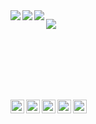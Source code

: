 <img align="left" src="https://github-readme-stats.vercel.app/api?username=killed&show_icons=true&hide_border=false&theme=midnight-purple" />

<img align="left" src="https://github-readme-stats.vercel.app/api/wakatime?username=killed&hide_border=false&theme=midnight-purple" />

<img align="left" src="https://github-readme-stats.vercel.app/api/top-langs/?username=killed&hide_border=false&theme=midnight-purple" />

![](https://komarev.com/ghpvc/?username=killed&color=blueviolet)

<br />
<br />
<br />
<br />
<br />

[<img align="left" alt="Steam" width="22px" src="https://cdn.jsdelivr.net/npm/simple-icons@v3/icons/steam.svg" />][steam]
[<img align="left" alt="LastFM" width="22px" src="https://cdn.jsdelivr.net/npm/simple-icons@v3/icons/last-dot-fm.svg" />][lastfm]
[<img align="left" alt="Twitter" width="22px" src="https://cdn.jsdelivr.net/npm/simple-icons@v3/icons/twitter.svg" />][twitter]
[<img align="left" alt="Instagram" width="22px" src="https://cdn.jsdelivr.net/npm/simple-icons@v3/icons/instagram.svg" />][instagram]
[<img alin="left" alt="Discord" width="22px" src="https://cdn.jsdelivr.net/npm/simple-icons@v3/icons/discord.svg" />][discord]

[discord]: https://discordapp.com/users/839622707535413278
[instagram]: https://instagram.com/jgj
[steam]: https://steamcommunity.com/id/stretching
[twitter]: https://twitter.com/galaxy
[lastfm]: https://www.last.fm/user/js
